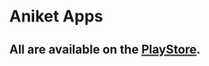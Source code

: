 # Aniket Apps

## All are available on the [PlayStore](https://play.google.com/store/search?q=pub%3AAniket%20Jain&c=apps).
